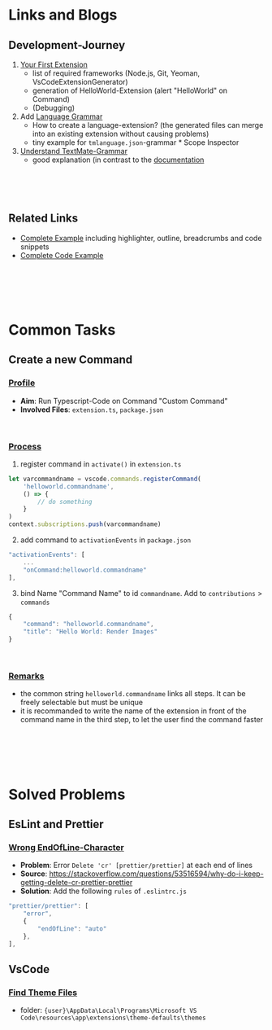 # Links and Blogs

## Development-Journey

1. [Your First Extension](https://code.visualstudio.com/api/get-started/your-first-extension)
    - list of required frameworks (Node.js, Git, Yeoman, VsCodeExtensionGenerator)
    - generation of HelloWorld-Extension (alert "HelloWorld" on Command)
    - (Debugging)
2. Add [Language Grammar](https://code.visualstudio.com/api/language-extensions/syntax-highlight-guide)
    - How to create a language-extension? (the generated files can merge into an existing extension without causing problems)
    - tiny example for `tmlanguage.json`-grammar \* Scope Inspector
3. [Understand TextMate-Grammar](https://www.apeth.com/nonblog/stories/textmatebundle.html)
    - good explanation (in contrast to the [documentation](https://macromates.com/manual/en/language_grammars)

<br/><br/><br/>

## Related Links

-   [Complete Example](https://github.com/svaberg/SWMF-grammar) including highlighter, outline, breadcrumbs and code snippets
-   [Complete Code Example](https://github.com/benawad/vstodo/blob/master/extension/src/extension.ts)

<br/><br/><br/><br/>

# Common Tasks

## **Create a new Command**

### <u>Profile</u>

-   **Aim**: Run Typescript-Code on Command "Custom Command"
-   **Involved Files**: `extension.ts`, `package.json`

</br>

### <u>Process</u>

1. register command in `activate()` in `extension.ts`

```ts
let varcommandname = vscode.commands.registerCommand(
	'helloworld.commandname',
	() => {
		// do something
	}
)
context.subscriptions.push(varcommandname)
```

2. add command to `activationEvents` in `package.json`

```js
"activationEvents": [
    ...
	"onCommand:helloworld.commandname"
],
```

3. bind Name "Command Name" to id `commandname`. Add to `contributions` > `commands`

```js
{
	"command": "helloworld.commandname",
	"title": "Hello World: Render Images"
}
```

<br/>

### <u>Remarks</u>

-   the common string `helloworld.commandname` links all steps. It can be freely selectable but must be unique
-   it is recommanded to write the name of the extension in front of the command name in the third step, to let the user find the command faster

<br/><br/><br/><br/>

# Solved Problems

## **EsLint and Prettier**

### <u>Wrong EndOfLine-Character</u>

-   **Problem**: Error `Delete 'cr' [prettier/prettier]` at each end of lines
-   **Source**: https://stackoverflow.com/questions/53516594/why-do-i-keep-getting-delete-cr-prettier-prettier
-   **Solution**: Add the following `rules` of `.eslintrc.js`

```js
"prettier/prettier": [
    "error",
    {
        "endOfLine": "auto"
    },
],
```

## VsCode

### <u>Find Theme Files</u>

-   folder: `{user}\AppData\Local\Programs\Microsoft VS Code\resources\app\extensions\theme-defaults\themes`
